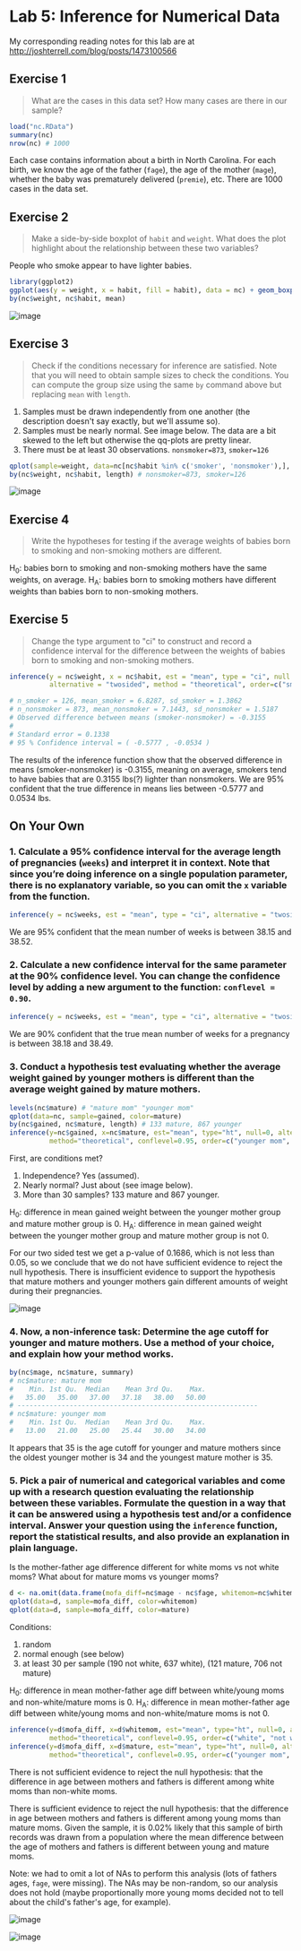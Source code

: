 # Lab 5: Inference for Numerical Data

My corresponding reading notes for this lab are at http://joshterrell.com/blog/posts/1473100566

## Exercise 1
> What are the cases in this data set? How many cases are there in our sample?

```R
load("nc.RData")
summary(nc)
nrow(nc) # 1000
```

Each case contains information about a birth in North Carolina. For each birth, we know the age of the father (`fage`), the age of the mother (`mage`), whether the baby was prematurely delivered (`premie`), etc. There are 1000 cases in the data set.

## Exercise 2
> Make a side-by-side boxplot of `habit` and `weight`. What does the plot highlight about the relationship between these two variables?

People who smoke appear to have lighter babies.

```R
library(ggplot2)
ggplot(aes(y = weight, x = habit, fill = habit), data = nc) + geom_boxplot()
by(nc$weight, nc$habit, mean)
```

![image](https://cloud.githubusercontent.com/assets/4649127/18573717/fe3c6752-7b7a-11e6-849a-af595406a812.png)

## Exercise 3
> Check if the conditions necessary for inference are satisfied. Note that you will need to obtain sample sizes to check the conditions. You can compute the group size using the same `by` command above but replacing `mean` with `length`.

1. Samples must be drawn independently from one another (the description doesn't say exactly, but we'll assume so).
2. Samples must be nearly normal. See image below. The data are a bit skewed to the left but otherwise the qq-plots are pretty linear.
3. There must be at least 30 observations. `nonsmoker=873`, `smoker=126`

```R
qplot(sample=weight, data=nc[nc$habit %in% c('smoker', 'nonsmoker'),], color=habit)
by(nc$weight, nc$habit, length) # nonsmoker=873, smoker=126
```

![image](https://cloud.githubusercontent.com/assets/4649127/18573963/3ed8fecc-7b7d-11e6-8b4a-450270402c3a.png)

## Exercise 4
> Write the hypotheses for testing if the average weights of babies born to smoking and non-smoking mothers are different.

H<sub>0</sub>: babies born to smoking and non-smoking mothers have the same weights, on average.
H<sub>A</sub>: babies born to smoking mothers have different weights than babies born to non-smoking mothers.

## Exercise 5
> Change the type argument to "ci" to construct and record a confidence interval for the difference between the weights of babies born to smoking and non-smoking mothers.

```R
inference(y = nc$weight, x = nc$habit, est = "mean", type = "ci", null = 0, 
          alternative = "twosided", method = "theoretical", order=c("smoker", "nonsmoker"))

# n_smoker = 126, mean_smoker = 6.8287, sd_smoker = 1.3862
# n_nonsmoker = 873, mean_nonsmoker = 7.1443, sd_nonsmoker = 1.5187
# Observed difference between means (smoker-nonsmoker) = -0.3155
#
# Standard error = 0.1338
# 95 % Confidence interval = ( -0.5777 , -0.0534 )
```

The results of the inference function show that the observed difference in means (smoker-nonsmoker) is -0.3155, meaning on average, smokers tend to have babies that are 0.3155 lbs(?) lighter than nonsmokers. We are 95% confident that the true difference in means lies between -0.5777 and 0.0534 lbs.


## On Your Own

### 1. Calculate a 95% confidence interval for the average length of pregnancies (`weeks`) and interpret it in context. Note that since you’re doing inference on a single population parameter, there is no explanatory variable, so you can omit the `x` variable from the function.

```R
inference(y = nc$weeks, est = "mean", type = "ci", alternative = "twosided", method = "theoretical")
```

We are 95% confident that the mean number of weeks is between 38.15 and 38.52.

### 2. Calculate a new confidence interval for the same parameter at the 90% confidence level. You can change the confidence level by adding a new argument to the function: `conflevel = 0.90`.

```R
inference(y = nc$weeks, est = "mean", type = "ci", alternative = "twosided", method = "theoretical", conflevel=0.90)
```

We are 90% confident that the true mean number of weeks for a pregnancy is between 38.18 and 38.49.

### 3. Conduct a hypothesis test evaluating whether the average weight gained by younger mothers is different than the average weight gained by mature mothers.
```R
levels(nc$mature) # "mature mom" "younger mom"
qplot(data=nc, sample=gained, color=mature)
by(nc$gained, nc$mature, length) # 133 mature, 867 younger
inference(y=nc$gained, x=nc$mature, est="mean", type="ht", null=0, alternative="twosided",
          method="theoretical", conflevel=0.95, order=c("younger mom", "mature mom"))
```
First, are conditions met?

1. Independence? Yes (assumed).
2. Nearly normal? Just about (see image below).
3. More than 30 samples? 133 mature and 867 younger.

H<sub>0</sub>: difference in mean gained weight between the younger mother group and mature mother group is 0.
H<sub>A</sub>: difference in mean gained weight between the younger mother group and mature mother group is not 0.

For our two sided test we get a p-value of 0.1686, which is not less than 0.05, so we conclude that we do not have sufficient evidence to reject the null hypothesis. There is insufficient evidence to support the hypothesis that mature mothers and younger mothers gain different amounts of weight during their pregnancies.

![image](https://cloud.githubusercontent.com/assets/4649127/18574233/f8c8353a-7b7f-11e6-98d7-e7128d621a14.png)

### 4. Now, a non-inference task: Determine the age cutoff for younger and mature mothers. Use a method of your choice, and explain how your method works.

```R
by(nc$mage, nc$mature, summary)
# nc$mature: mature mom
#    Min. 1st Qu.  Median    Mean 3rd Qu.    Max.
#   35.00   35.00   37.00   37.18   38.00   50.00
# ------------------------------------------------------------
# nc$mature: younger mom
#    Min. 1st Qu.  Median    Mean 3rd Qu.    Max.
#   13.00   21.00   25.00   25.44   30.00   34.00
```

It appears that 35 is the age cutoff for younger and mature mothers since the oldest younger mother is 34 and the youngest mature mother is 35.

### 5. Pick a pair of numerical and categorical variables and come up with a research question evaluating the relationship between these variables. Formulate the question in a way that it can be answered using a hypothesis test and/or a confidence interval. Answer your question using the `inference` function, report the statistical results, and also provide an explanation in plain language.

Is the mother-father age difference different for white moms vs not white moms? What about for mature moms vs younger moms?
```R
d <- na.omit(data.frame(mofa_diff=nc$mage - nc$fage, whitemom=nc$whitemom, mature=nc$mature))
qplot(data=d, sample=mofa_diff, color=whitemom)
qplot(data=d, sample=mofa_diff, color=mature)
```

Conditions:
1. random
2. normal enough (see below)
3. at least 30 per sample (190 not white, 637 white), (121 mature, 706 not mature)

H<sub>0</sub>: difference in mean mother-father age diff between white/young moms and non-white/mature moms is 0.
H<sub>A</sub>: difference in mean mother-father age diff between white/young moms and non-white/mature moms is not 0.

```R
inference(y=d$mofa_diff, x=d$whitemom, est="mean", type="ht", null=0, alternative="twosided",
          method="theoretical", conflevel=0.95, order=c("white", "not white")) # diff = -0.0618, p = 0.869
inference(y=d$mofa_diff, x=d$mature, est="mean", type="ht", null=0, alternative="twosided",
          method="theoretical", conflevel=0.95, order=c("younger mom", "mature mom")) # diff = -1.6352,  p = 0.0002
```
There is not sufficient evidence to reject the null hypothesis: that the difference in age between mothers and fathers is different among white moms than non-white moms.

There is sufficient evidence to reject the null hypothesis: that the difference in age between mothers and fathers is different among young moms than mature moms. Given the sample, it is 0.02% likely that this sample of birth records was drawn from a population where the mean difference between the age of mothers and fathers is different between young and mature moms.

Note: we had to omit a lot of NAs to perform this analysis (lots of fathers ages, `fage`, were missing). The NAs may be non-random, so our analysis does not hold (maybe proportionally more young moms decided not to tell about the child's father's age, for example).

![image](https://cloud.githubusercontent.com/assets/4649127/18574522/b87f0258-7b82-11e6-9189-c8be086b5dba.png)

![image](https://cloud.githubusercontent.com/assets/4649127/18574579/3cf58e12-7b83-11e6-8bf6-fadf77bc7485.png)
